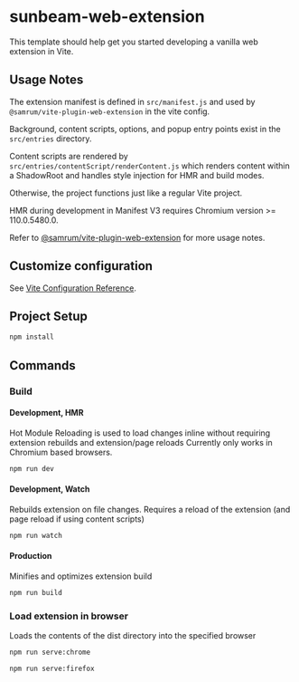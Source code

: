 # sunbeam-web-extension

This template should help get you started developing a vanilla web extension in Vite.

## Usage Notes

The extension manifest is defined in `src/manifest.js` and used by `@samrum/vite-plugin-web-extension` in the vite config.

Background, content scripts, options, and popup entry points exist in the `src/entries` directory. 

Content scripts are rendered by `src/entries/contentScript/renderContent.js` which renders content within a ShadowRoot
and handles style injection for HMR and build modes.

Otherwise, the project functions just like a regular Vite project.



HMR during development in Manifest V3 requires Chromium version >= 110.0.5480.0.

Refer to [@samrum/vite-plugin-web-extension](https://github.com/samrum/vite-plugin-web-extension) for more usage notes.

## Customize configuration

See [Vite Configuration Reference](https://vitejs.dev/config/).

## Project Setup

```sh
npm install
```

## Commands
### Build
#### Development, HMR

Hot Module Reloading is used to load changes inline without requiring extension rebuilds and extension/page reloads
Currently only works in Chromium based browsers.
```sh
npm run dev
```

#### Development, Watch

Rebuilds extension on file changes. Requires a reload of the extension (and page reload if using content scripts)
```sh
npm run watch
```

#### Production

Minifies and optimizes extension build
```sh
npm run build
```

### Load extension in browser

Loads the contents of the dist directory into the specified browser
```sh
npm run serve:chrome
```

```sh
npm run serve:firefox
```
